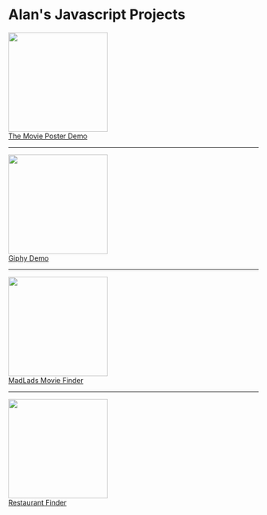 # Alan's Javascript Projects

<div>
  <img src="https://alanv73.github.io/img/movie_poster.png" width="200"><br />
  <a href="https://alanv73.github.io/movieposter/">The Movie Poster Demo</a>
</div>
<hr/>
<div>
  <img src="https://alanv73.github.io/img/jsGiphy.png" width="200"><br />
  <a href="https://alanv73.github.io/giphy/">Giphy Demo</a>
</div>
<hr/>
<div>
  <img src="https://alanv73.github.io/img/madladmovie.png" width="200"><br />
  <a href="https://alanv73.github.io/MadLads/">MadLads Movie Finder</a>
<div>
<hr/>
<div>
  <img src="https://alanv73.github.io/img/zomato.png" width="200"><br />
  <a href="https://alanv73.github.io/zomatoAPI/">Restaurant Finder</a>
<div>

